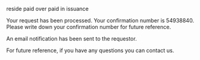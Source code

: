 reside
paid over
paid in
issuance




Your request has been processed. Your confirmation number is 54938840. 
Please write down your confirmation number for future reference. 

An email notification has been sent to the requestor. 

For future reference, if you have any questions you can contact us.
